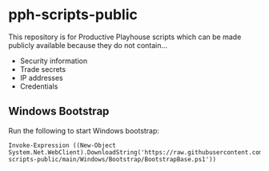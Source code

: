 ﻿# pph-scripts-public

This repository is for Productive Playhouse scripts which can be made publicly available because they do not contain...
* Security information
* Trade secrets
* IP addresses
* Credentials

## Windows Bootstrap

Run the following to start Windows bootstrap:

```
Invoke-Expression ((New-Object System.Net.WebClient).DownloadString('https://raw.githubusercontent.com/ProductivePlayhouse/pph-scripts-public/main/Windows/Bootstrap/BootstrapBase.ps1'))
```
